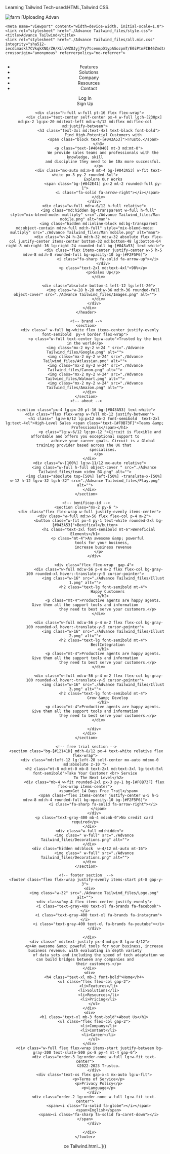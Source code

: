 Learning Tailwind
Tech-used:HTML,Tailwind CSS.

![farm](https://github.com/Khiladi19/Tailwind--Learning/assets/112451686/f9406c9b-1807-495f-88d3-bfbe72e97b65)
[Uploading Advan<!DOCTYPE html>
<!-- saved from url=(0039)http://127.0.0.1:5500/dist/advance.html -->
<html lang="en"><head><meta http-equiv="Content-Type" content="text/html; charset=UTF-8">
    
    <meta name="viewport" content="width=device-width, initial-scale=1.0">
    <link rel="stylesheet" href="./Advance Tailwind_files/style.css">
    <title>Advance Tailwind</title>
    <link rel="stylesheet" href="./Advance Tailwind_files/all.min.css" integrity="sha512-iecdLmaskl7CVkqkXNQ/ZH/XLlvWZOJyj7Yy7tcenmpD1ypASozpmT/E0iPtmFIB46ZmdtAc9eNBvH0H/ZpiBw==" crossorigin="anonymous" referrerpolicy="no-referrer">
</head>
<body>
    <header class="h-auto md:h-[100%] bg-cover bg-[url(&#39;./assets/BG.png&#39;)] text-[#043A53]">
        <nav class="bg-cover bg-[url(&#39;./assets/BG.png&#39;)] fixed top-0 z-20 w-[100vw] px-4 lg:x-14 md:bg-transparent h-16 flex items-center justify-center">
            <div class="flex items-center justify-between w-full">
                <img src="./Advance Tailwind_files/Logo.png" class="w-24 h-5" alt="">
                <ul class="hidden md:flex font-semibold">
                    <li class="md:mx-2 lg:mx-2 cursor-pointer">Features</li>
                    <li class="md:mx-2 lg:mx-2 cursor-pointer">Solutions</li>
                    <li class="md:mx-2 lg:mx-2 cursor-pointer">Company</li>
                    <li class="md:mx-2 lg:mx-2 cursor-pointer">Resources</li>
                    <li class="md:mx-2 lg:mx-2 cursor-pointer">Contact</li>
                </ul>
                <div class="md:hidden text-3xl text-[#043A53]">
                    <i class="fa-solid fa-bars"></i>
                </div>
                <div class="hidden md:flex">
                    <div class="md:px-2 lg:px-4 py-1 bg-white text-[#12141D] rounded-2xl mr-2">
                        Log In
                    </div>
                    <div class="md:px-2 lg:px-4 py-1 text-white bg-[#043A53] rounded-2xl">
                        Sign Up
                    </div>
                </div>
            </div>
        </nav>
    
    
        <div class="h-full w-full pt-16 flex flex-wrap">
            <div class="text-center self-center px-4 w-full lg:h-[230px] md:px-2 lg:px-20 md:text-left md:w-6/12 md:flex md:flex-col md:justify-between">
                <h3 class="text-3xl md:text-4xl text-black font-bold">
                    Find High-Potential Customers with
                    <span class="block text-[#043A53]">Trusto.</span>
                </h3>
                <p class="text-[#404040] mt-3 md:mt-0">
                    We provide sales teams and professionals with the knowledge, skill
                    and discipline they need to be 10x more successful.
                </p>
                <div class="mx-auto md:m-0 mt-4 bg-[#043A53] w-fit text-white px-3 py-2 rounded-3xl">
                    Explore Our Works
                    <span class="bg-[#042E41] px-2 ml-2 rounded-full py-1">
                        <i class="fa-solid fa-arrow-right"></i></span>
                </div>
            </div>
            <div class="w-full md:w-6/12 h-full relative">
                <img class="md:hidden bg-transparent w-full h-full" style="mix-blend-mode: multiply" src="./Advance Tailwind_files/Man mobile.png" alt="man">
                <img class="hidden md:inline-block md:bg-transparent md:object-contain md:w-full md:h-full" style="mix-blend-mode: multiply" src="./Advance Tailwind_files/Man mobile.png" alt="man">
                <div class="w-24 h-24 md:h-32 md:w-32 absolute flex flex-col justify-center items-center bottom-32 md:bottom-48 lg:bottom-64 right-8 md:right-16 lg:right-24 rounded-full bg-[#043a53] text-white">
                    <div class="flex items-center justify-center w-5 h-5 md:w-8 md:h-8 rounded-full bg-opacity-10 bg-[#F2F5F6]">
                        <i class="fa-sharp fa-solid fa-arrow-up"></i>
                    </div>
                    <p class="text-2xl md:text-4xl">98%</p>
                    <p>Sales Up</p>
                </div>
    
                <div class="absolute bottom-4 left-12 lg:left-20">
                    <img class="w-28 h-28 md:w-36 md:h-36 rounded-full object-cover" src="./Advance Tailwind_files/Images.png" alt="">
                </div>
            </div>
        </div>
     </header>

     <!-- brand -->
     <section>
        <div class=" w-full bg-white flex items-center justify-evenly font-semibold  py-4 border flex-wrap">
             <p class="w-full text-center lg:w-auto">Trusted by the best in the world</p>
             <img class="mx-2 my-2 w-24 " src="./Advance Tailwind_files/Google.png" alt="">
             <img class="mx-2 my-2 w-24" src="./Advance Tailwind_files/Atlassian.png" alt="">
             <img class="mx-2 my-2 w-24" src="./Advance Tailwind_files/Canon.png" alt="">
             <img class="mx-2 my-2 w-24" src="./Advance Tailwind_files/Walmart.png" alt="">
             <img class="mx-2 my-2 w-24" src="./Advance Tailwind_files/Amazon.png" alt="">
        </div>
     </section>
     <!-- about -->

     <section class="px-4 lg:px-20 pt-16 bg-[#043A53] text-white">
        <div class="flex flex-wrap w-full mb-12 justify-between">
            <h1 class=" lg:w-6/12 lg:px12 mb-2 font-semibold  text-2xl lg:text-4xl">High-Level Sales <span class="text-[#F0B73F]">Teams &amp; 
                 Professionals</span></h1>
                 <p class="lg:w-6/12 lg:px-12 ">Circuit is flexible and affordable and offers you exceptional support to
                    achieve your career goals. Circuit is a Global training provider based across the UK that 
                    specialises.
                </p>
        </div>
        <div class="w-[100%] lg:w-11/12 mx-auto relative">
            <img class="w-full h-full object-cover " src="./Advance Tailwind_files/team video BG.png" alt="">
            <img class="absolute top-[50%] left-[50%] -translate-x-[50%] w-12 h-12 lg:w-32 lg:h-32" src="./Advance Tailwind_files/Play.png" alt="">
        </div>
     </section>
    
     <!-- benificay-id -->
     <section class="mx-2 py-6 ">
        <div class="flex flex-wrap w-full justify-evenly items-center">
            <div class="w-full md:w-56 flex flex-col p-4 m-2">
                <button class="w-fit px-4 py-1 text-white rounded-2xl bg-[#043A53]">Benifical</button>
                <h1 class="text-3xl font-semibold mt-6">Beneficial Elements</h1>
                <p class="mt-4">An awesome &amp; powerful 
                    tools for your business, 
                    increase business revenue
                </p>
            </div>

            <div class="flex flex-wrap  gap-4">
                <div class="w-full md:w-56 p-4 m-2 flex flex-col bg-gray-100 rounded-xl hover:-translate-y-5 cursor-pointer">
                    <img class="w-16" src="./Advance Tailwind_files/Illust 1.png" alt="">
                    <h2 class="text-lg font-semibold mt-4">
                        Happy Customers
                    </h2>
                    <p class="mt-4">Productive agents are happy agents. Give them all the support tools and information
                        they need to best serve your customers.</p>
                </div>

                <div class="w-full md:w-56 p-4 m-2 flex flex-col bg-gray-100 rounded-xl hover:-translate-y-5 cursor-pointer">
                    <img class="w-16" src="./Advance Tailwind_files/Illust 2.png" alt="">
                    <h2 class="text-lg font-semibold mt-4">
                        BestIntegration
                    </h2>
                    <p class="mt-4">Productive agents are happy agents. Give them all the support tools and information
                        they need to best serve your customers.</p>
                </div>

                <div class="w-full md:w-56 p-4 m-2 flex flex-col bg-gray-100 rounded-xl hover:-translate-y-5 cursor-pointer">
                    <img class="w-16" src="./Advance Tailwind_files/Illust 3.png" alt="">
                    <h2 class="text-lg font-semibold mt-4">
                        Grow &amp; Develop
                    </h2>
                    <p class="mt-4">Productive agents are happy agents. Give them all the support tools and information
                        they need to best serve your customers.</p>
                </div>

            </div>
        </div>
     </section>
     
     <!-- free trial section -->
     <section class="bg-[#12141D] md:h-8/12 px-4 text-white relative flex flex-wrap">
        <div class="md:left-12 lg:left-28 self-center mx-auto md:mx-0  md:absolute z-10 ">
            <h2 class="mt-8 md:mt-0 mb-8 text-2xl md:text-3xl lg:text-5xl font-semibold">Take Your Customer <br> Service
                To The Next Level</h2>
            <div class="mb-4 w-fit rounded-2xl px-3 py-1 bg-[#F0B73F] flex flex-wrap items-center">
                <span>Get 14 Days Free Trail</span>
                <span class="flex items-center justify-center w-5 h-5 md:w-8 md:h-4 rounded-full bg-opacity-10 bg-[#F2F5F6]">
                    <i class="fa-sharp fa-solid fa-arrow-right"></i>
                </span>
            </div>
            <p class="text-gray-400 mb-4 md:mb-0">No credit card required</p>
        </div>
        <div class="w-full md:hidden">
            <img class=" w-full" src="./Advance Tailwind_files/Decorations.png" alt="">
        </div>
        <div class="hidden md:block  w-4/12 ml-auto mt-16">
            <img class=" w-full" src="./Advance Tailwind_files/Decorations.png" alt="">
        </div>
     </section>

     <!-- footer section  -->
     <footer class="flex flex-wrap justify-evenly items-start pt-8 gap-y-3">
        <div>
            <img class="w-32" src="./Advance Tailwind_files/Logo.png" alt="">
            <div class="my-4 flex items-center justify-evenly">
                <i class="text-gray-400 text-xl fa-brands fa-facebook"></i>
                <i class="text-gray-400 text-xl fa-brands fa-instagram"></i>
                <i class="text-gray-400 text-xl fa-brands fa-youtube"></i>
            </div>
    
        </div>
        <div class=" md:text-justify px-4 md:px-8 lg:w-4/12">
            <p>An awesome &amp; poweful tools for your business, increase business revenue. with evaluating in depth variety
                of data sets and including the speed of tech adaptation we can build bridges between any companies and
                their customers.</p>
        </div>
        <div>
            <h4 class="text-xl mb-3 font-bold">Home</h4>
            <ul class="flex flex-col gap-2">
                <li>Features</li>
                <li>Solutions</li>
                <li>Resources</li>
                <li>Pricing</li>
            </ul>
        </div>
        <div>
            <h1 class="text-xl mb-3 font-bold">About Us</h1>
            <ul class="flex flex-col gap-2">
                <li>Company</li>
                <li>Contant</li>
                <li>Career</li>
            </ul>
        </div>
        <div class="w-full flex flex-wrap items-start justify-between bg-gray-200 text-slate-500 px-8 py-4 mt-4 gap-6">
            <div class="order-3 lg:order-none w-full lg:w-fit text-center">
                ©2022-2023 Trustco.
            </div>
            <div class="text-xs flex gap-x-4 mx-auto lg:w-fit">
                <p>Terms of Service</p>
                <p>Privacy Policy</p>
                <p>Language</p>
            </div>
            <div class="order-2 lg:order-none w-full lg:w-fit text-center">
                <span><i class="fa-solid fa-globe"></i></span>
                <span>English</span>
                <span><i class="fa-sharp fa-solid fa-caret-down"></i></span>
            </div>
    
        </div>
    </footer>
<!-- Code injected by live-server -->
<script>
	// <![CDATA[  <-- For SVG support
	if ('WebSocket' in window) {
		(function () {
			function refreshCSS() {
				var sheets = [].slice.call(document.getElementsByTagName("link"));
				var head = document.getElementsByTagName("head")[0];
				for (var i = 0; i < sheets.length; ++i) {
					var elem = sheets[i];
					var parent = elem.parentElement || head;
					parent.removeChild(elem);
					var rel = elem.rel;
					if (elem.href && typeof rel != "string" || rel.length == 0 || rel.toLowerCase() == "stylesheet") {
						var url = elem.href.replace(/(&|\?)_cacheOverride=\d+/, '');
						elem.href = url + (url.indexOf('?') >= 0 ? '&' : '?') + '_cacheOverride=' + (new Date().valueOf());
					}
					parent.appendChild(elem);
				}
			}
			var protocol = window.location.protocol === 'http:' ? 'ws://' : 'wss://';
			var address = protocol + window.location.host + window.location.pathname + '/ws';
			var socket = new WebSocket(address);
			socket.onmessage = function (msg) {
				if (msg.data == 'reload') window.location.reload();
				else if (msg.data == 'refreshcss') refreshCSS();
			};
			if (sessionStorage && !sessionStorage.getItem('IsThisFirstTime_Log_From_LiveServer')) {
				console.log('Live reload enabled.');
				sessionStorage.setItem('IsThisFirstTime_Log_From_LiveServer', true);
			}
		})();
	}
	else {
		console.error('Upgrade your browser. This Browser is NOT supported WebSocket for Live-Reloading.');
	}
	// ]]>
</script>

<iframe frameborder="0" scrolling="no" style="background-color: transparent; border: 0px; display: none;" src="./Advance Tailwind_files/saved_resource.html"></iframe><div id="GOOGLE_INPUT_CHEXT_FLAG" input="" input_stat="{&quot;tlang&quot;:true,&quot;tsbc&quot;:true,&quot;pun&quot;:true,&quot;mk&quot;:true,&quot;ss&quot;:true}" style="display: none;"></div></body></html>ce Tailwind.html…]()


